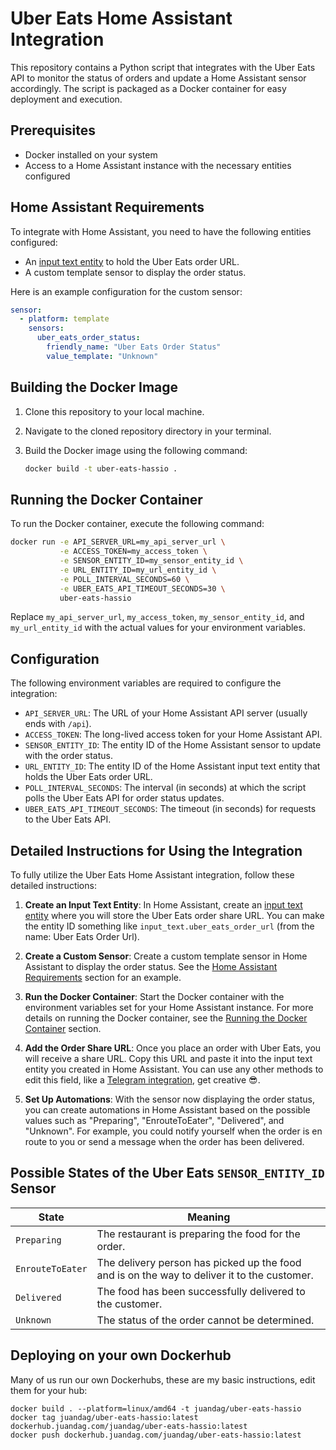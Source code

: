 # Uber Eats Home Assistant Integration

This repository contains a Python script that integrates with the Uber Eats API to monitor the status of orders and update a Home Assistant sensor accordingly. The script is packaged as a Docker container for easy deployment and execution.

## Prerequisites

- Docker installed on your system
- Access to a Home Assistant instance with the necessary entities configured

## Home Assistant Requirements

To integrate with Home Assistant, you need to have the following entities configured:

- An [input text entity](https://www.home-assistant.io/integrations/input_text/) to hold the Uber Eats order URL.
- A custom template sensor to display the order status.

Here is an example configuration for the custom sensor:

```yaml
sensor:
  - platform: template
    sensors:
      uber_eats_order_status:
        friendly_name: "Uber Eats Order Status"
        value_template: "Unknown"
```

## Building the Docker Image

1. Clone this repository to your local machine.
2. Navigate to the cloned repository directory in your terminal.
3. Build the Docker image using the following command:

   ```sh
   docker build -t uber-eats-hassio .
   ```

## Running the Docker Container

To run the Docker container, execute the following command:

```sh
docker run -e API_SERVER_URL=my_api_server_url \
           -e ACCESS_TOKEN=my_access_token \
           -e SENSOR_ENTITY_ID=my_sensor_entity_id \
           -e URL_ENTITY_ID=my_url_entity_id \
           -e POLL_INTERVAL_SECONDS=60 \
           -e UBER_EATS_API_TIMEOUT_SECONDS=30 \
           uber-eats-hassio
```

Replace `my_api_server_url`, `my_access_token`, `my_sensor_entity_id`, and `my_url_entity_id` with the actual values for your environment variables.

## Configuration

The following environment variables are required to configure the integration:

- `API_SERVER_URL`: The URL of your Home Assistant API server (usually ends with `/api`).
- `ACCESS_TOKEN`: The long-lived access token for your Home Assistant API.
- `SENSOR_ENTITY_ID`: The entity ID of the Home Assistant sensor to update with the order status.
- `URL_ENTITY_ID`: The entity ID of the Home Assistant input text entity that holds the Uber Eats order URL.
- `POLL_INTERVAL_SECONDS`: The interval (in seconds) at which the script polls the Uber Eats API for order status updates.
- `UBER_EATS_API_TIMEOUT_SECONDS`: The timeout (in seconds) for requests to the Uber Eats API.

## Detailed Instructions for Using the Integration

To fully utilize the Uber Eats Home Assistant integration, follow these detailed instructions:

1. **Create an Input Text Entity**: In Home Assistant, create an [input text entity](https://www.home-assistant.io/integrations/input_text/) where you will store the Uber Eats order share URL. You can make the entity ID something like `input_text.uber_eats_order_url` (from the name: Uber Eats Order Url).

2. **Create a Custom Sensor**: Create a custom template sensor in Home Assistant to display the order status. See the [Home Assistant Requirements](#home-assistant-requirements) section for an example.

3. **Run the Docker Container**: Start the Docker container with the environment variables set for your Home Assistant instance. For more details on running the Docker container, see the [Running the Docker Container](#running-the-docker-container) section.

4. **Add the Order Share URL**: Once you place an order with Uber Eats, you will receive a share URL. Copy this URL and paste it into the input text entity you created in Home Assistant.
   You can use any other methods to edit this field, like a [Telegram integration](https://www.home-assistant.io/integrations/telegram_bot/#event-triggering), get creative 😎.

5. **Set Up Automations**: With the sensor now displaying the order status, you can create automations in Home Assistant based on the possible values such as "Preparing", "EnrouteToEater", "Delivered", and "Unknown". For example, you could notify yourself when the order is en route to you or send a message when the order has been delivered.

## Possible States of the Uber Eats `SENSOR_ENTITY_ID` Sensor

| State            | Meaning                                                                                     |
| ---------------- | ------------------------------------------------------------------------------------------- |
| `Preparing`      | The restaurant is preparing the food for the order.                                         |
| `EnrouteToEater` | The delivery person has picked up the food and is on the way to deliver it to the customer. |
| `Delivered`      | The food has been successfully delivered to the customer.                                   |
| `Unknown`        | The status of the order cannot be determined.                                               |

## Deploying on your own Dockerhub

Many of us run our own Dockerhubs, these are my basic instructions, edit them for your hub:

```
docker build . --platform=linux/amd64 -t juandag/uber-eats-hassio
docker tag juandag/uber-eats-hassio:latest dockerhub.juandag.com/juandag/uber-eats-hassio:latest
docker push dockerhub.juandag.com/juandag/uber-eats-hassio:latest
```
